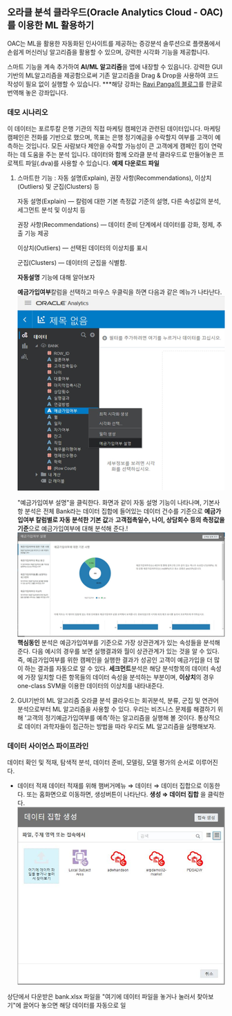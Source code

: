 ## 오라클 분석 클라우드(Oracle Analytics Cloud - OAC)를 이용한 ML 활용하기 

OAC는 ML을 활용한 자동화된 인사이트를 제공하는 증강분석 솔루션으로 플랫폼에서 손쉽게 머신러닝 알고리즘을 활용할 수 있으며, 강력한 시각화 기능을 제공합니다.

 스마트 기능을 계속 추가하여 **AI/ML 알고리즘**을 앱에 내장할 수 있읍니다.
강력한 GUI기반의 ML알고리즘을 제공함으로써 기존 알고리즘을 Drag & Drop을 사용하여 코드 작성이 필요 없이 실행할 수 있습니다.
***해당 강좌는 [Ravi Panga의 블로그](https://medium.com/@prvtej/end-to-end-machine-learning-workflow-on-oracle-analytics-cloud-oac-1045a6296637)를 한글로 번역해 놓은 강좌입니다.

### 데모 시나리오 
이 데이터는 포르투칼 은행 기관의 직접 마케팅 캠페인과 관련된 데이터입니다.
마케팅 캠페인은 전화를 기반으로 했으며, 목표는 은행 정기예금을 수락할지 여부를 고객이 예측하는 것입니다.
모든 사람보다 제안을 수락할 가능성이 큰 고객에게 캠페인 킴이 연락하는 데 도움을 주는 분석 입니다.
데이터와 함께 오라클 분석 클라우드로 만들어놓은 프로젝트 파일(.dva)를 사용할 수 있습니다.
**예제 다운로드 파일**

 1. 스마트한 기능 : 자동 설명(Explain), 권장 사항(Recommendations), 이상치(Outliers) 및 군집(Clusters) 등
	 
	 자동 설명(Explain) — 칼럼에 대한 기본 측정값 기준의 설명, 다른 속성값의 분석, 세그먼트 분석 및 이상치 등
	 
	 권장 사항(Recommendations) — 데이터 준비 단계에서 데이터를 강화, 정제, 추출 기능 제공
	 
	 이상치(Outliers) — 선택된 데이터의 이상치를 표시
	 
	 군집(Clusters) — 데이터의 군집을 식별함.
	 
	 **자동설명** 기능에 대해 알아보자
	 
	 **예금가입여부**칼럼을 선택하고 마우스 우클릭을 하면 다음과 같은 메뉴가 나타난다. 
	  <img src=https://github.com/mlsohee/oml4sohee/raw/master/OracleAnalyticsCloud/MachineLearning/img/explain_1.JPG width=500px height=450px>
	  
	   "예금가입여부 설명"을 클릭한다.
	   화면과 같이 자동 설명 기능이 나타나며, 기본사항 분석은 전체 Bank라는 데이터 집합에 들어있는 데이터 건수를 기준으로 **예금가입여부 칼럼별로 자동 분석한 기본 값**과 **고객접촉일수, 나이, 상담회수 등의 측정값을 기준**으로 예금가입여부에 대해 분석해 준다.!
	   ![Explain](https://github.com/mlsohee/oml4sohee/raw/master/OracleAnalyticsCloud/MachineLearning/img/explain_y.JPG)
	   **핵심동인** 분석은 예금가입여부를 기준으로 가장 상관관계가 있는 속성들을 분석해 준다.
	   다음 예시의 경우를 보면 실행결과와 월이 상관관계가 있는 것을 알 수 있다. 즉, 예금가입여부를 위한 캠페인을 실행한 결과가 성공인 고객이 예금가입을 더 많이 하는 결과를 자동으로 알 수 있다.
	   **세크먼트**분석은 해당 분석항목의 데이터 속성에 가장 일치할 다른 항목들의 데이터 속성을 분석하는 부분이며, **이상치**의 경우 one-class SVM을 이용한 데이터의 이상치를 내타내준다.

 2. GUI기반의 ML 알고리즘
오라클 분석 클라우드는 회귀분석, 분류, 군집 및 연관어 분석으로부터 ML 알고리즘을 사용할 수 있다. 우리는 비즈니스 문제를 해결하기 위해 '고객의 정기예금가입여부를 예측'하는 알고리즘을 실행해 볼 것이다.
통상적으로 데이터 과학자들이 접근하는 방법을 따라 우리도 ML 알고리즘을 실행해보자.

### 데이터 사이언스 파이프라인
데이터 확인 및 적재, 탐색적 분석, 데이터 준비, 모델링, 모델 평가의 순서로 이루어진다. 

 - 데이터 적재
데이터 적재를 위해 햄버거메뉴 ⇒ 데이터 ⇒ 데이터 집합으로 이동한다.
또는 홈화면으로 이동하면, 생성버튼이 나타난다. **생성 ⇒ 데이터 집합** 을 클릭한다.
![Explain](https://github.com/mlsohee/oml4sohee/raw/master/OracleAnalyticsCloud/MachineLearning/img/newdataset.JPG)

상단에서 다운받은 bank.xlsx 파일을 "여기에 데이터 파일을 놓거나 눌러서 찾아보기"에 끌어다 놓으면 해당 데이터를 자동으로 일



<!--stackedit_data:
eyJoaXN0b3J5IjpbLTcxMTk4NDA0MSw0NjU4MTIxOCwtMjA1Mz
MxODIxNiw2Njk5MjQ3NDNdfQ==
-->